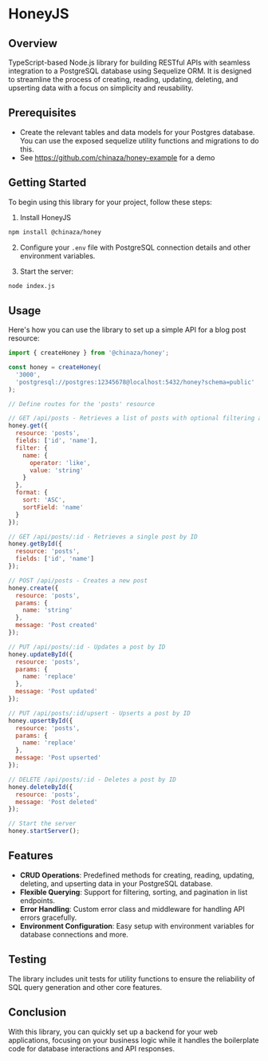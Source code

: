 # HoneyJS

## Overview

TypeScript-based Node.js library for building RESTful APIs with seamless integration to a PostgreSQL database using Sequelize ORM. It is designed to streamline the process of creating, reading, updating, deleting, and upserting data with a focus on simplicity and reusability.

## Prerequisites

- Create the relevant tables and data models for your Postgres database. You can use the exposed sequelize utility functions and migrations to do this.
- See <https://github.com/chinaza/honey-example> for a demo

## Getting Started

To begin using this library for your project, follow these steps:

1. Install HoneyJS

```bash
npm install @chinaza/honey
```

2. Configure your `.env` file with PostgreSQL connection details and other environment variables.

3. Start the server:

```bash
node index.js
```

## Usage

Here's how you can use the library to set up a simple API for a blog post resource:

```javascript
import { createHoney } from '@chinaza/honey';

const honey = createHoney(
  '3000',
  'postgresql://postgres:12345678@localhost:5432/honey?schema=public'
);

// Define routes for the 'posts' resource

// GET /api/posts - Retrieves a list of posts with optional filtering and sorting
honey.get({
  resource: 'posts',
  fields: ['id', 'name'],
  filter: {
    name: {
      operator: 'like',
      value: 'string'
    }
  },
  format: {
    sort: 'ASC',
    sortField: 'name'
  }
});

// GET /api/posts/:id - Retrieves a single post by ID
honey.getById({
  resource: 'posts',
  fields: ['id', 'name']
});

// POST /api/posts - Creates a new post
honey.create({
  resource: 'posts',
  params: {
    name: 'string'
  },
  message: 'Post created'
});

// PUT /api/posts/:id - Updates a post by ID
honey.updateById({
  resource: 'posts',
  params: {
    name: 'replace'
  },
  message: 'Post updated'
});

// PUT /api/posts/:id/upsert - Upserts a post by ID
honey.upsertById({
  resource: 'posts',
  params: {
    name: 'replace'
  },
  message: 'Post upserted'
});

// DELETE /api/posts/:id - Deletes a post by ID
honey.deleteById({
  resource: 'posts',
  message: 'Post deleted'
});

// Start the server
honey.startServer();
```

## Features

- **CRUD Operations**: Predefined methods for creating, reading, updating, deleting, and upserting data in your PostgreSQL database.
- **Flexible Querying**: Support for filtering, sorting, and pagination in list endpoints.
- **Error Handling**: Custom error class and middleware for handling API errors gracefully.
- **Environment Configuration**: Easy setup with environment variables for database connections and more.

## Testing

The library includes unit tests for utility functions to ensure the reliability of SQL query generation and other core features.

## Conclusion

With this library, you can quickly set up a backend for your web applications, focusing on your business logic while it handles the boilerplate code for database interactions and API responses.
